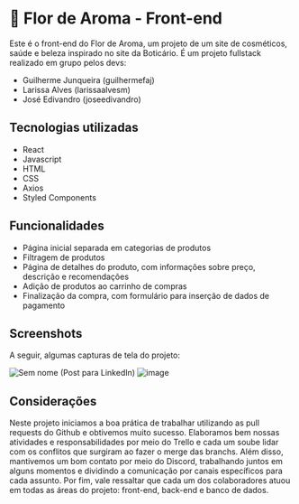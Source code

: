 # 🌼 Flor de Aroma - Front-end

Este é o front-end do Flor de Aroma, um projeto de um site de cosméticos, saúde e beleza inspirado no site da Boticário. É um projeto fullstack realizado em grupo pelos devs: 
- Guilherme Junqueira (guilhermefaj) 
- Larissa Alves (larissaalvesm)
- José Edivandro (joseedivandro) 

## Tecnologias utilizadas

- React
- Javascript
- HTML
- CSS
- Axios
- Styled Components

## Funcionalidades

- Página inicial separada em categorias de produtos
- Filtragem de produtos
- Página de detalhes do produto, com informações sobre preço, descrição e recomendações
- Adição de produtos ao carrinho de compras
- Finalização da compra, com formulário para inserção de dados de pagamento

## Screenshots

A seguir, algumas capturas de tela do projeto:

![Sem nome (Post para LinkedIn)](https://user-images.githubusercontent.com/68969592/235453689-b03cea39-dd95-4c02-ada4-f40c7d344b3b.png)
![image](https://user-images.githubusercontent.com/68969592/235453150-93c0cc25-8645-4400-927a-eb96d45ef62b.png)

## Considerações

Neste projeto iniciamos a boa prática de trabalhar utilizando as pull requests do Github e obtivemos muito sucesso. Elaboramos bem nossas atividades e responsabilidades por meio do Trello e cada um soube lidar com os conflitos que surgiram ao fazer o merge das branchs. Além disso, mantivemos um bom contato por meio do Discord, trabalhando juntos em alguns momentos e dividindo a comunicação por canais específicos para cada assunto. Por fim, vale ressaltar que cada um dos colaboradores atuou em todas as áreas do projeto: front-end, back-end e banco de dados.
